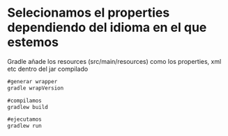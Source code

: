 
# Selecionamos el properties dependiendo del idioma en el que estemos

Gradle añade los resources (src/main/resources) como los properties, xml etc
dentro del jar compilado

```cmd
#generar wrapper
gradle wrapVersion

#compilamos
gradlew build

#ejecutamos
gradlew run

```